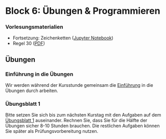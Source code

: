# Block 6: Übungen & Programmieren

### Vorlesungsmaterialien

* Fortsetzung: Zeichenketten ([Jupyter Notebook](https://nbviewer.jupyter.org/github/Andreas-Forster/gyminf-programmieren/blob/master/notebooks/Strings.ipynb))
* Regel 30 ([PDF](Rule30.pdf))

## Übungen

### Einführung in die Übungen

Wir werden während der Kursstunde gemeinsam die [Einführung](../uebungen/uebungenEinfuehrung.md) in die Übungen durch arbeiten.

### Übungsblatt 1

Bitte setzen Sie sich bis zum nächsten Kurstag mit den Aufgaben auf dem [Übungsblatt 1](../uebungen/uebungen1.md) auseinander. Rechnen Sie, dass Sie für die Hälfte der Übungen sicher 8-10 Stunden brauchen. Die restlichen Aufgaben können Sie später als Prüfungsvorbereitung nutzen.